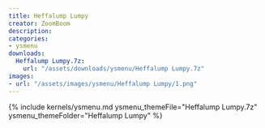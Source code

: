 ```yaml
---
title: Heffalump Lumpy
creator: ZoomBoom
description: 
categories:
- ysmenu
downloads:
  Heffalump Lumpy.7z:
    url: "/assets/downloads/ysmenu/Heffalump Lumpy.7z"
images:
- url: "/assets/images/ysmenu/Heffalump Lumpy/1.png"
---
```


{% include kernels/ysmenu.md ysmenu_themeFile="Heffalump Lumpy.7z" ysmenu_themeFolder="Heffalump Lumpy" %}
